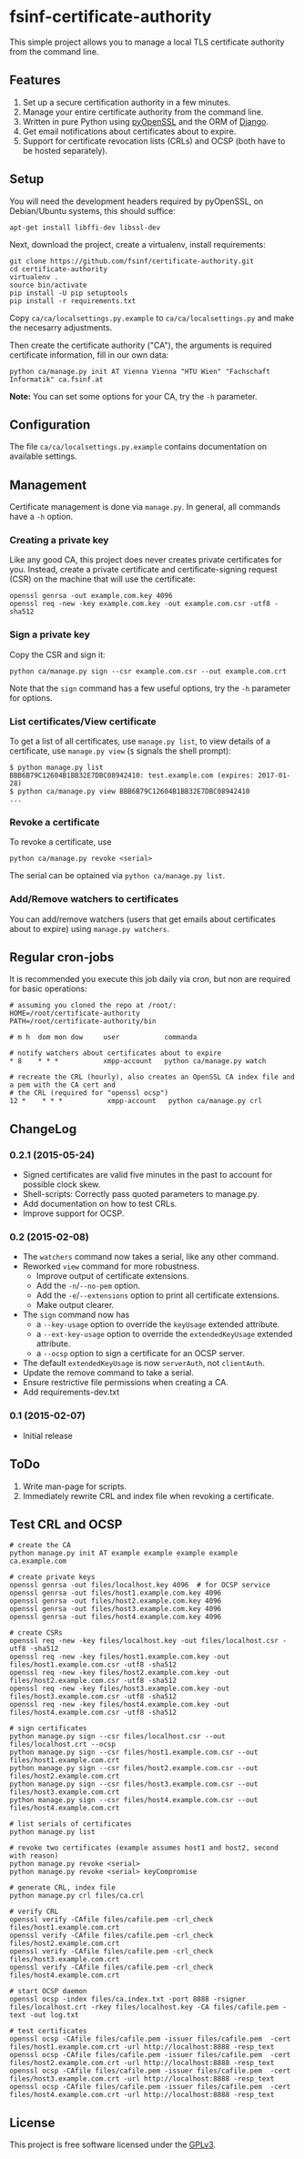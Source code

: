 # fsinf-certificate-authority

This simple project allows you to manage a local TLS certificate authority from the command line.

## Features

1. Set up a secure certification authority in a few minutes.
2. Manage your entire certificate authority from the command line.
3. Written in pure Python using [pyOpenSSL](pythonhosted.org/pyOpenSSL/) and the ORM of
   [Django](https://www.djangoproject.com/).
4. Get email notifications about certificates about to expire.
5. Support for certificate revocation lists (CRLs) and OCSP (both have to be hosted separately).

## Setup

You will need the development headers required by pyOpenSSL, on Debian/Ubuntu
systems, this should suffice:

```
apt-get install libffi-dev libssl-dev
```

Next, download the project, create a virtualenv, install requirements:

```
git clone https://github.com/fsinf/certificate-authority.git
cd certificate-authority
virtualenv .
source bin/activate
pip install -U pip setuptools
pip install -r requirements.txt
```

Copy ``ca/ca/localsettings.py.example`` to ``ca/ca/localsettings.py`` and make
the necesarry adjustments. 

Then create the certificate authority ("CA"), the arguments is required certificate information,
fill in our own data:

```
python ca/manage.py init AT Vienna Vienna "HTU Wien" "Fachschaft Informatik" ca.fsinf.at
```

**Note:** You can set some options for your CA, try the ``-h`` parameter.

## Configuration

The file ``ca/ca/localsettings.py.example`` contains documentation on available settings.

## Management

Certificate management is done via ``manage.py``. In general, all commands have a ``-h`` option.

### Creating a private key

Like any good CA, this project does never creates private certificates for you. Instead, create a
private certificate and certificate-signing request (CSR) on the machine that will use the
certificate:

```
openssl genrsa -out example.com.key 4096
openssl req -new -key example.com.key -out example.com.csr -utf8 -sha512
```

### Sign a private key

Copy the CSR and sign it:

```
python ca/manage.py sign --csr example.com.csr --out example.com.crt
```

Note that the ``sign`` command has a few useful options, try the ``-h`` parameter for options.

### List certificates/View certificate

To get a list of all certificates, use ``manage.py list``, to view details of a certificate,
use ``manage.py view`` (``$`` signals the shell prompt):

```
$ python manage.py list
BBB6B79C12604B1BB32E7DBC08942410: test.example.com (expires: 2017-01-28)
$ python ca/manage.py view BBB6B79C12604B1BB32E7DBC08942410
...
```

### Revoke a certificate

To revoke a certificate, use

```
python ca/manage.py revoke <serial>
```

The serial can be optained via ``python ca/manage.py list``.

### Add/Remove watchers to certificates

You can add/remove watchers (users that get emails about certificates about to
expire) using ``manage.py watchers``.

## Regular cron-jobs

It is recommended you execute this job daily via cron, but non are required for basic operations:

```
# assuming you cloned the repo at /root/:
HOME=/root/certificate-authority
PATH=/root/certificate-authority/bin

# m h  dom mon dow     user           commanda

# notify watchers about certificates about to expire
* 8    * * *           xmpp-account   python ca/manage.py watch

# recreate the CRL (hourly), also creates an OpenSSL CA index file and a pem with the CA cert and
# the CRL (required for "openssl ocsp")
12 *    * * *           xmpp-account   python ca/manage.py crl
```

## ChangeLog

### 0.2.1 (2015-05-24)

* Signed certificates are valid five minutes in the past to account for possible clock skew.
* Shell-scripts: Correctly pass quoted parameters to manage.py.
* Add documentation on how to test CRLs.
* Improve support for OCSP.

### 0.2 (2015-02-08)

* The ``watchers`` command now takes a serial, like any other command.
* Reworked ``view`` command for more robustness.
  * Improve output of certificate extensions.
  * Add the ``-n``/``--no-pem`` option.
  * Add the ``-e``/``--extensions`` option to print all certificate extensions.
  * Make output clearer.
* The ``sign`` command now has
  * a ``--key-usage`` option to override the ``keyUsage`` extended attribute.
  * a ``--ext-key-usage`` option to override the ``extendedKeyUsage`` extended attribute.
  * a ``--ocsp`` option to sign a certificate for an OCSP server.
* The default ``extendedKeyUsage`` is now ``serverAuth``, not ``clientAuth``.
* Update the remove command to take a serial.
* Ensure restrictive file permissions when creating a CA.
* Add requirements-dev.txt

### 0.1 (2015-02-07)

* Initial release

## ToDo

1. Write man-page for scripts.
2. Immediately rewrite CRL and index file when revoking a certificate.

## Test CRL and OCSP

```
# create the CA
python manage.py init AT example example example example ca.example.com

# create private keys
openssl genrsa -out files/localhost.key 4096  # for OCSP service
openssl genrsa -out files/host1.example.com.key 4096
openssl genrsa -out files/host2.example.com.key 4096
openssl genrsa -out files/host3.example.com.key 4096
openssl genrsa -out files/host4.example.com.key 4096

# create CSRs
openssl req -new -key files/localhost.key -out files/localhost.csr -utf8 -sha512
openssl req -new -key files/host1.example.com.key -out files/host1.example.com.csr -utf8 -sha512
openssl req -new -key files/host2.example.com.key -out files/host2.example.com.csr -utf8 -sha512
openssl req -new -key files/host3.example.com.key -out files/host3.example.com.csr -utf8 -sha512
openssl req -new -key files/host4.example.com.key -out files/host4.example.com.csr -utf8 -sha512

# sign certificates
python manage.py sign --csr files/localhost.csr --out files/localhost.crt --ocsp
python manage.py sign --csr files/host1.example.com.csr --out files/host1.example.com.crt
python manage.py sign --csr files/host2.example.com.csr --out files/host2.example.com.crt
python manage.py sign --csr files/host3.example.com.csr --out files/host3.example.com.crt
python manage.py sign --csr files/host4.example.com.csr --out files/host4.example.com.crt

# list serials of certificates
python manage.py list

# revoke two certificates (example assumes host1 and host2, second with reason)
python manage.py revoke <serial>
python manage.py revoke <serial> keyCompromise

# generate CRL, index file
python manage.py crl files/ca.crl

# verify CRL
openssl verify -CAfile files/cafile.pem -crl_check files/host1.example.com.crt
openssl verify -CAfile files/cafile.pem -crl_check files/host2.example.com.crt
openssl verify -CAfile files/cafile.pem -crl_check files/host3.example.com.crt
openssl verify -CAfile files/cafile.pem -crl_check files/host4.example.com.crt

# start OCSP daemon
openssl ocsp -index files/ca.index.txt -port 8888 -rsigner files/localhost.crt -rkey files/localhost.key -CA files/cafile.pem -text -out log.txt

# test certificates
openssl ocsp -CAfile files/cafile.pem -issuer files/cafile.pem  -cert files/host1.example.com.crt -url http://localhost:8888 -resp_text
openssl ocsp -CAfile files/cafile.pem -issuer files/cafile.pem  -cert files/host2.example.com.crt -url http://localhost:8888 -resp_text
openssl ocsp -CAfile files/cafile.pem -issuer files/cafile.pem  -cert files/host3.example.com.crt -url http://localhost:8888 -resp_text
openssl ocsp -CAfile files/cafile.pem -issuer files/cafile.pem  -cert files/host4.example.com.crt -url http://localhost:8888 -resp_text
```

## License

This project is free software licensed under the [GPLv3](http://www.gnu.org/licenses/gpl.txt).
